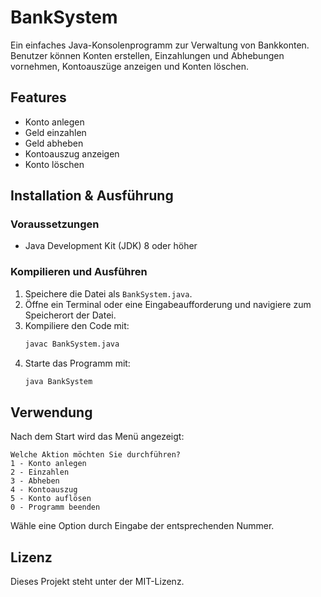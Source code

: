 # BankSystem

Ein einfaches Java-Konsolenprogramm zur Verwaltung von Bankkonten. Benutzer können Konten erstellen, Einzahlungen und Abhebungen vornehmen, Kontoauszüge anzeigen und Konten löschen.

## Features

- Konto anlegen
- Geld einzahlen
- Geld abheben
- Kontoauszug anzeigen
- Konto löschen

## Installation & Ausführung

### Voraussetzungen

- Java Development Kit (JDK) 8 oder höher

### Kompilieren und Ausführen

1. Speichere die Datei als `BankSystem.java`.
2. Öffne ein Terminal oder eine Eingabeaufforderung und navigiere zum Speicherort der Datei.
3. Kompiliere den Code mit:
   ```sh
   javac BankSystem.java
   ```
4. Starte das Programm mit:
   ```sh
   java BankSystem
   ```

## Verwendung

Nach dem Start wird das Menü angezeigt:

```
Welche Aktion möchten Sie durchführen?
1 - Konto anlegen
2 - Einzahlen
3 - Abheben
4 - Kontoauszug
5 - Konto auflösen
0 - Programm beenden
```

Wähle eine Option durch Eingabe der entsprechenden Nummer.


## Lizenz

Dieses Projekt steht unter der MIT-Lizenz.

